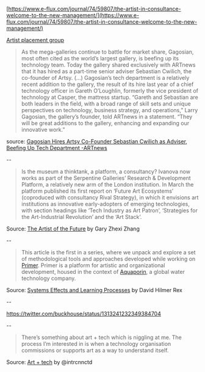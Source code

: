 ---
---

[https://www.e-flux.com/journal/74/59807/the-artist-in-consultance-welcome-to-the-new-management/](https://www.e-flux.com/journal/74/59807/the-artist-in-consultance-welcome-to-the-new-management/)

[Artist placement group](https://en.contextishalfthework.net/about-apg/artist-placement-group/)

>As the mega-galleries continue to battle for market share, Gagosian, most often cited as the world’s largest gallery, is beefing up its technology team. Today the gallery shared exclusively with ARTnews that it has hired as a part-time senior adviser Sebastian Cwilich, the co-founder of Artsy. (...)
>Gagosian’s tech department is a relatively recent addition to the gallery, the result of its hire last year of a chief technology officer in Gareth O’Loughlin, formerly the vice president of technology at Casper, the mattress startup.
>“Gareth and Sebastian are both leaders in the field, with a broad range of skill sets and unique perspectives on technology, business strategy, and operations,” Larry Gagosian, the gallery’s founder, told ARTnews in a statement. “They will be great additions to the gallery, enhancing and expanding our innovative work.”

source: [Gagosian Hires Artsy Co-Founder Sebastian Cwilich as Adviser, Beefing Up Tech Department -ARTnews](http://www.artnews.com/2019/06/24/gagosian-sebastian-cwilich-artsy/)

--

> Is the museum a thinktank, a platform, a consultancy? Ivanova now works as part of the Serpentine Galleries’ Research & Development Platform, a relatively new arm of the London institution. In March the platform published its first report on ‘Future Art Ecosystems’ (coproduced with consultancy Rival Strategy), in which it envisions art institutions as innovative early-adopters of emerging technologies, with section headings like ‘Tech Industry as Art Patron’, ‘Strategies for the Art-Industrial Revolution’ and the ‘Art Stack’.

Source: [The Artist of the Future](https://artreview.com/back-to-the-drawing-board/) by Gary Zhexi Zhang

--

> This article is the first in a series, where we unpack and explore a set of methodological tools and approaches developed while working on [Primer](http://www.primer.dk/). Primer is a platform for artistic and organizational development, housed in the context of [Aquaporin](https://aquaporin.dk/), a global water technology company.

Source: [Systems Effects and Learning Processes](https://medium.com/diakron/systems-effects-and-learning-processes-d6069e9c536a) by David Hilmer Rex

--

https://twitter.com/buckhouse/status/1313241232349384704

--

> There’s something about art + tech which is niggling at me. The process I’m interested in is when a technology organisation commissions or supports art as a way to understand itself.

Source: [Art + tech](https://interconnected.org/home/2015/10/13/art_x_tech) by @intrcnnctd